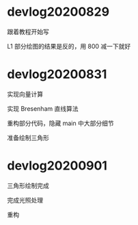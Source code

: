 # devlog20200829

跟着教程开始写

L1 部分绘图的结果是反的，用 800 减一下就好


# devlog20200831

实现向量计算

实现 Bresenham 直线算法

重构部分代码，隐藏 main 中大部分细节

准备绘制三角形

# devlog20200901

三角形绘制完成

完成光照处理

重构